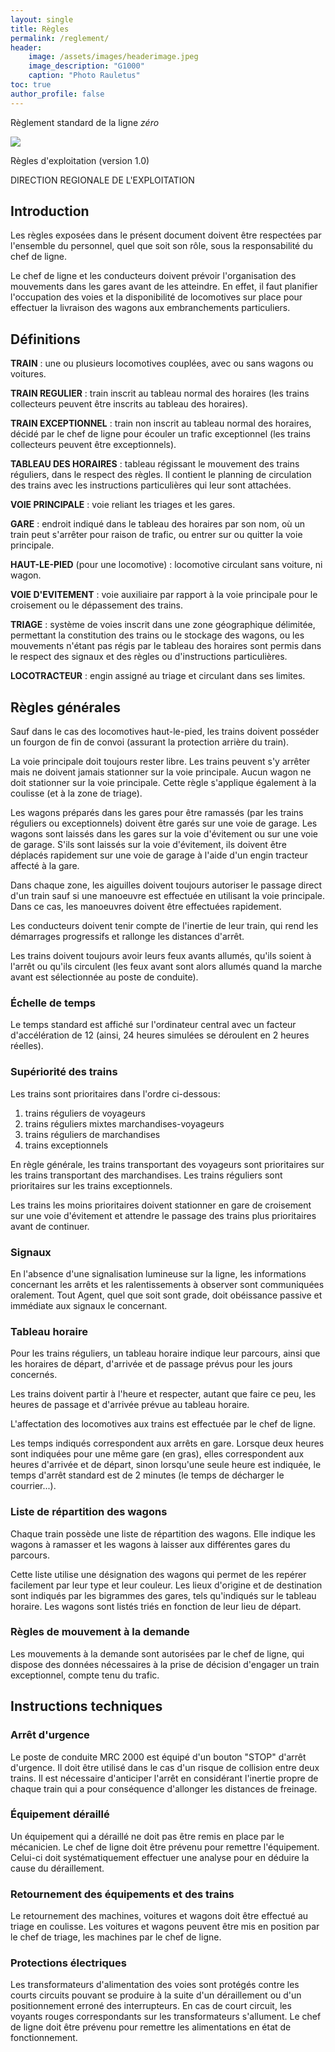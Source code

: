 ```yaml
---
layout: single
title: Règles
permalink: /reglement/
header:
    image: /assets/images/headerimage.jpeg
    image_description: "G1000"
    caption: "Photo Rauletus"
toc: true
author_profile: false
---
```


Règlement standard de la ligne _zéro_  

![](../images/logo6.png)

Règles d'exploitation (version 1.0)

DIRECTION REGIONALE DE L'EXPLOITATION

Introduction
------------

Les règles exposées dans le présent document doivent être respectées par l'ensemble du personnel, quel que soit son rôle, sous la responsabilité du chef de ligne.

Le chef de ligne et les conducteurs doivent prévoir l'organisation des mouvements dans les gares avant de les atteindre. En effet, il faut planifier l'occupation des voies et la disponibilité de locomotives sur place pour effectuer la livraison des wagons aux embranchements particuliers.

Définitions
-----------

**TRAIN** : une ou plusieurs locomotives couplées, avec ou sans wagons ou voitures.

**TRAIN REGULIER** : train inscrit au tableau normal des horaires (les trains collecteurs peuvent être inscrits au tableau des horaires).

**TRAIN EXCEPTIONNEL** : train non inscrit au tableau normal des horaires, décidé par le chef de ligne pour écouler un trafic exceptionnel (les trains collecteurs peuvent être exceptionnels).

**TABLEAU DES HORAIRES** : tableau régissant le mouvement des trains réguliers, dans le respect des règles. Il contient le planning de circulation des trains avec les instructions particulières qui leur sont attachées.

**VOIE PRINCIPALE** : voie reliant les triages et les gares.

**GARE** : endroit indiqué dans le tableau des horaires par son nom, où un train peut s'arrêter pour raison de trafic, ou entrer sur ou quitter la voie principale.

**HAUT-LE-PIED** (pour une locomotive) : locomotive circulant sans voiture, ni wagon.

**VOIE D'EVITEMENT** : voie auxiliaire par rapport à la voie principale pour le croisement ou le dépassement des trains.

**TRIAGE** : système de voies inscrit dans une zone géographique délimitée, permettant la constitution des trains ou le stockage des wagons, ou les mouvements n'étant pas régis par le tableau des horaires sont permis dans le respect des signaux et des règles ou d'instructions particulières.

**LOCOTRACTEUR** : engin assigné au triage et circulant dans ses limites.

Règles générales
----------------

Sauf dans le cas des locomotives haut-le-pied, les trains doivent posséder un fourgon de fin de convoi (assurant la protection arrière du train).

La voie principale doit toujours rester libre. Les trains peuvent s'y arrêter mais ne doivent jamais stationner sur la voie principale. Aucun wagon ne doit stationner sur la voie principale. Cette règle s'applique également à la coulisse (et à la zone de triage).

Les wagons préparés dans les gares pour être ramassés (par les trains réguliers ou exceptionnels) doivent être garés sur une voie de garage. Les wagons sont laissés dans les gares sur la voie d'évitement ou sur une voie de garage. S'ils sont laissés sur la voie d'évitement, ils doivent être déplacés rapidement sur une voie de garage à l'aide d'un engin tracteur affecté à la gare.

Dans chaque zone, les aiguilles doivent toujours autoriser le passage direct d'un train sauf si une manoeuvre est effectuée en utilisant la voie principale. Dans ce cas, les manoeuvres doivent être effectuées rapidement.

Les conducteurs doivent tenir compte de l'inertie de leur train, qui rend les démarrages progressifs et rallonge les distances d'arrêt.

Les trains doivent toujours avoir leurs feux avants allumés, qu'ils soient à l'arrêt ou qu'ils circulent (les feux avant sont alors allumés quand la marche avant est sélectionnée au poste de conduite).

### Échelle de temps

Le temps standard est affiché sur l'ordinateur central avec un facteur d'accélération de 12 (ainsi, 24 heures simulées se déroulent en 2 heures réelles).

### Supériorité des trains

Les trains sont prioritaires dans l'ordre ci-dessous:

1.  trains réguliers de voyageurs
2.  trains réguliers mixtes marchandises-voyageurs
3.  trains réguliers de marchandises
4.  trains exceptionnels

En règle générale, les trains transportant des voyageurs sont prioritaires sur les trains transportant des marchandises. Les trains réguliers sont prioritaires sur les trains exceptionnels.

Les trains les moins prioritaires doivent stationner en gare de croisement sur une voie d'évitement et attendre le passage des trains plus prioritaires avant de continuer.

### Signaux

En l'absence d'une signalisation lumineuse sur la ligne, les informations concernant les arrêts et les ralentissements à observer sont communiquées oralement. Tout Agent, quel que soit sont grade, doit obéissance passive et immédiate aux signaux le concernant.

### Tableau horaire

Pour les trains réguliers, un tableau horaire indique leur parcours, ainsi que les horaires de départ, d'arrivée et de passage prévus pour les jours concernés.

Les trains doivent partir à l'heure et respecter, autant que faire ce peu, les heures de passage et d'arrivée prévue au tableau horaire.

L'affectation des locomotives aux trains est effectuée par le chef de ligne.

Les temps indiqués correspondent aux arrêts en gare. Lorsque deux heures sont indiquées pour une même gare (en gras), elles correspondent aux heures d'arrivée et de départ, sinon lorsqu'une seule heure est indiquée, le temps d'arrêt standard est de 2 minutes (le temps de décharger le courrier...).

### Liste de répartition des wagons

Chaque train possède une liste de répartition des wagons. Elle indique les wagons à ramasser et les wagons à laisser aux différentes gares du parcours.

Cette liste utilise une désignation des wagons qui permet de les repérer facilement par leur type et leur couleur. Les lieux d'origine et de destination sont indiqués par les bigrammes des gares, tels qu'indiqués sur le tableau horaire. Les wagons sont listés triés en fonction de leur lieu de départ.

### Règles de mouvement à la demande

Les mouvements à la demande sont autorisées par le chef de ligne, qui dispose des données nécessaires à la prise de décision d'engager un train exceptionnel, compte tenu du trafic.

Instructions techniques
-----------------------

### Arrêt d'urgence

Le poste de conduite MRC 2000 est équipé d'un bouton "STOP" d'arrêt d'urgence. Il doit être utilisé dans le cas d'un risque de collision entre deux trains. Il est nécessaire d'anticiper l'arrêt en considérant l'inertie propre de chaque train qui a pour conséquence d'allonger les distances de freinage.

### Équipement déraillé

Un équipement qui a déraillé ne doit pas être remis en place par le mécanicien. Le chef de ligne doit être prévenu pour remettre l'équipement. Celui-ci doit systématiquement effectuer une analyse pour en déduire la cause du déraillement.

### Retournement des équipements et des trains

Le retournement des machines, voitures et wagons doit être effectué au triage en coulisse. Les voitures et wagons peuvent être mis en position par le chef de triage, les machines par le chef de ligne.

### Protections électriques

Les transformateurs d'alimentation des voies sont protégés contre les courts circuits pouvant se produire à la suite d'un déraillement ou d'un positionnement erroné des interrupteurs. En cas de court circuit, les voyants rouges correspondants sur les transformateurs s'allument. Le chef de ligne doit être prévenu pour remettre les alimentations en état de fonctionnement.  
